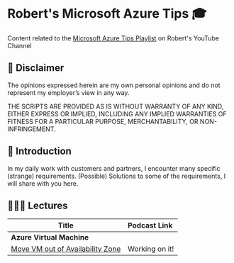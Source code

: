 # Robert's Microsoft Azure Tips 🎓

Content related to the [Microsoft Azure Tips Playlist](https://www.youtube.com/playlist?list=PLL2V7vl0bZ5R8xLdoWPvQeNk9I_Y7sMfu) on Robert's YouTube Channel

## 🚨 Disclaimer
The opinions expressed herein are my own personal opinions and do not represent my employer’s view in any way.

THE SCRIPTS ARE PROVIDED AS IS WITHOUT WARRANTY OF ANY KIND, EITHER EXPRESS OR IMPLIED, INCLUDING ANY IMPLIED WARRANTIES OF FITNESS FOR A PARTICULAR PURPOSE, MERCHANTABILITY, OR NON-INFRINGEMENT.

## 🔭 Introduction
In my daily work with customers and partners, I encounter many specific (strange) requirements. (Possible) Solutions to some of the requirements, I will share with you here.


## 👩🏽‍💻 Lectures

| Title | Podcast Link |
| ------------------------------------------- | :---------- |
| **Azure Virtual Machine** |
| [Move VM out of Availability Zone](https://github.com/DrBobo/AzureTips/tree/main/Tip002) | Working on it! |
